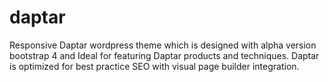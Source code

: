 # daptar
Responsive Daptar wordpress theme which is designed with alpha version bootstrap 4 and Ideal for featuring Daptar products and techniques. Daptar is optimized for best practice SEO with visual page builder integration.
